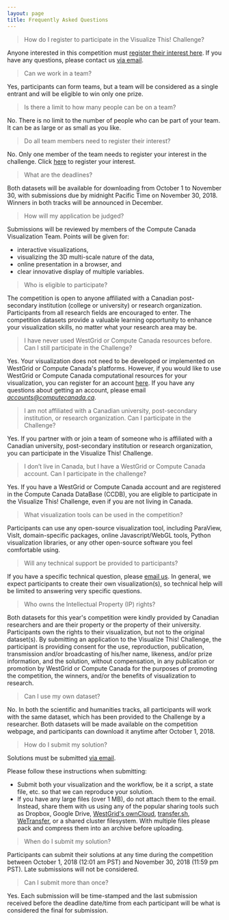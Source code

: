 ```yaml
---
layout: page
title: Frequently Asked Questions
---
```


> How do I register to participate in the Visualize This! Challenge?

Anyone interested in this competition must
[register their interest here](https://www.eventbrite.ca/e/3rd-annual-visualize-this-challenge-registration-48899166724). If
you have any questions, please contact us [via email](mailto:viz-challenge@westgrid.ca).

> Can we work in a team?

Yes, participants can form teams, but a team will be considered as a single entrant and will be eligible
to win only one prize.

> Is there a limit to how many people can be on a team?

No. There is no limit to the number of people who can be part of your team. It can be as large or as
small as you like.

> Do all team members need to register their interest?

No. Only one member of the team needs to register your interest in the challenge. Click
[here](https://www.eventbrite.ca/e/3rd-annual-visualize-this-challenge-registration-48899166724) to
register your interest.

> What are the deadlines?

Both datasets will be available for downloading from October 1 to November 30, with submissions due by
midnight Pacific Time on November 30, 2018. Winners in both tracks will be announced in December.

> How will my application be judged?

Submissions will be reviewed by members of the Compute Canada Visualization Team. Points will be given
for:
- interactive visualizations,
- visualizing the 3D multi-scale nature of the data,
- online presentation in a browser, and
- clear innovative display of multiple variables.

> Who is eligible to participate?

The competition is open to anyone affiliated with a Canadian post-secondary institution (college or
university) or research organization. Participants from all research fields are encouraged to enter. The
competition datasets provide a valuable learning opportunity to enhance your visualization skills, no
matter what your research area may be.

> I have never used WestGrid or Compute Canada resources before. Can I still participate in the
> Challenge?

Yes. Your visualization does not need to be developed or implemented on WestGrid or Compute Canada's
platforms. However, if you would like to use WestGrid or Compute Canada computational resources for your
visualization, you can register for an account
[here](https://www.computecanada.ca/research-portal/account-management/apply-for-an-account). If you have
any questions about getting an account, please email *accounts@computecanada.ca*.

> I am not affiliated with a Canadian university, post-secondary institution, or research
> organization. Can I participate in the Challenge?

Yes. If you partner with or join a team of someone who is affiliated with a Canadian university,
post-secondary institution or research organization, you can participate in the Visualize This!
Challenge.

> I don’t live in Canada, but I have a WestGrid or Compute Canada account. Can I participate in the
> challenge?

Yes. If you have a WestGrid or Compute Canada account and are registered in the Compute Canada DataBase
(CCDB), you are eligible to participate in the Visualize This! Challenge, even if you are not living in
Canada.

> What visualization tools can be used in the competition?

Participants can use any open-source visualization tool, including ParaView, VisIt, domain-specific
packages, online Javascript/WebGL tools, Python visualization libraries, or any other open-source
software you feel comfortable using.

<!-- We hosted a kickoff webinar on Sept 27 that gave a walk-through of the dataset and gave some examples of -->
<!-- visualization tools that can be used. Click here to view the archive recording (to get right to the -->
<!-- dataset tour, skip ahead to 4:04 in the video). -->

> Will any technical support be provided to participants?

If you have a specific technical question, please [email us](mailto:viz-challenge@westgrid.ca). In
general, we expect participants to create their own visualization(s), so technical help will be limited
to answering very specific questions.

<!-- Our kickoff workshop will share more details on the dataset, supply sample routines to read the data, and -->
<!-- demonstrate a few basic visualization examples. Click here to register for the workshop. -->

> Who owns the Intellectual Property (IP) rights?

Both datasets for this year's competition were kindly provided by Canadian researchers and are their
property or the property of their university. Participants own the rights to their visualization, but not
to the original dataset(s). By submitting an application to the Visualize This! Challenge, the
participant is providing consent for the use, reproduction, publication, transmission and/or broadcasting
of his/her name, likeness, and/or prize information, and the solution, without compensation, in any
publication or promotion by WestGrid or Compute Canada for the purposes of promoting the competition, the
winners, and/or the benefits of visualization to research.

> Can I use my own dataset?

No. In both the scientific and humanities tracks, all participants will work with the same dataset, which
has been provided to the Challenge by a researcher. Both datasets will be made available on the
competition webpage, and participants can download it anytime after October 1, 2018.

<!-- We hosted a kickoff webinar on Sept 27 that gave a walk-through of the -->
<!-- dataset. Click here to view the archive recording (to get right to the dataset tour, skip ahead to 4:04 -->
<!-- in the video). -->

> How do I submit my solution?

Solutions must be submitted [via email](mailto:viz-challenge@westgrid.ca).

Please follow these instructions when submitting:
- Submit both your visualization and the workflow, be it a script, a state file, etc. so that we can
  reproduce your solution.
- If you have any large files (over 1 MB), do not attach them to the email. Instead, share them with us
  using any of the popular sharing tools such as Dropbox, Google Drive, <a
  href="https://www.westgrid.ca/resources_services/data_storage/cloud_storage" target="_blank">WestGrid's
  ownCloud</a>, <a href="https://transfer.sh" target="_blank">transfer.sh</a>, <a
  href="https://wetransfer.com" target="_blank">WeTransfer</a>, or a shared cluster filesystem. With
  multiple files please pack and compress them into an archive before uploading.

> When do I submit my solution?

Participants can submit their solutions at any time during the competition between October 1, 2018 (12:01
am PST) and November 30, 2018 (11:59 pm PST). Late submissions will not be considered.

> Can I submit more than once?

Yes. Each submission will be time-stamped and the last submission received before the deadline date/time
from each participant will be what is considered the final for submission.
